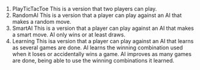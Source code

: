 1. PlayTicTacToe
  This is a version that two players can play.
2. RandomAI
  This is a version that a player can play against an AI that makes a random move.
3. SmartAI
  This is a version that a player can play against an AI that makes a smart move. AI only wins or at least draws.
4. Learning
  This isa version that a player can play against an AI that learns as several games are done. AI learns the winning combination used when it loses or accidentally wins a game. AI improves as many games are done, being able to use the winning combinations it learned.
